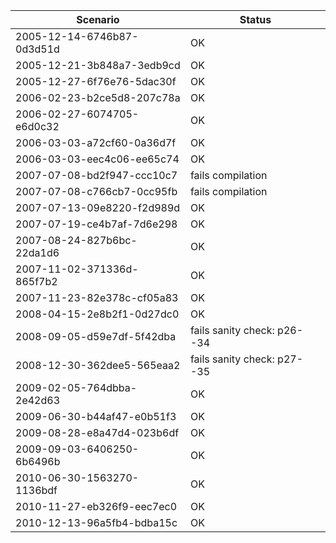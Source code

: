 | **Scenario** | **Status** |
|-----------|--------------------------------------------------------|
| 2005-12-14-6746b87-0d3d51d | OK | 
| 2005-12-21-3b848a7-3edb9cd | OK |
| 2005-12-27-6f76e76-5dac30f | OK  |
| 2006-02-23-b2ce5d8-207c78a | OK |
| 2006-02-27-6074705-e6d0c32 | OK |
| 2006-03-03-a72cf60-0a36d7f | OK |
| 2006-03-03-eec4c06-ee65c74 | OK |
| 2007-07-08-bd2f947-ccc10c7 | fails compilation |
| 2007-07-08-c766cb7-0cc95fb | fails compilation |
| 2007-07-13-09e8220-f2d989d | OK |
| 2007-07-19-ce4b7af-7d6e298 | OK |
| 2007-08-24-827b6bc-22da1d6 | OK |
| 2007-11-02-371336d-865f7b2 | OK |
| 2007-11-23-82e378c-cf05a83 | OK |
| 2008-04-15-2e8b2f1-0d27dc0 | OK |
| 2008-09-05-d59e7df-5f42dba | fails sanity check: p26--34 |
| 2008-12-30-362dee5-565eaa2 | fails sanity check: p27--35 |
| 2009-02-05-764dbba-2e42d63 | OK |
| 2009-06-30-b44af47-e0b51f3 | OK |
| 2009-08-28-e8a47d4-023b6df | OK |
| 2009-09-03-6406250-6b6496b | OK |
| 2010-06-30-1563270-1136bdf | OK |
| 2010-11-27-eb326f9-eec7ec0 | OK |
| 2010-12-13-96a5fb4-bdba15c | OK |
